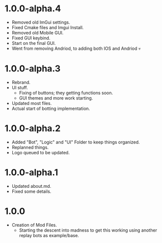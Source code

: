 # 1.0.0-alpha.4
- Removed old ImGui settings.
- Fixed Cmake files and Imgui Install.
- Removed old Mobile GUI.
- Fixed GUI keybind.
- Start on the final GUI.
- Went from removing Andriod, to adding both IOS and Andriod :skull:

# 1.0.0-alpha.3
- Rebrand.
- UI stuff.
    - Fixing of buttons; they getting functions soon.
    - GUI themes and more work starting.
- Updated most files.
- Actual start of botting implementation.

# 1.0.0-alpha.2
- Added "Bot", "Logic" and "UI" Folder to keep things organized.
- Replanned things. 
- Logo queued to be updated.

# 1.0.0-alpha.1
- Updated about.md.
- Fixed some details.

# 1.0.0
- Creation of Mod Files.
    - Starting the descent into madness to get this working using another replay bots as example/base.


